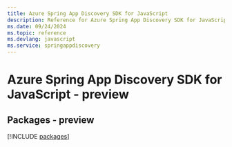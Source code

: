 ```yaml
---
title: Azure Spring App Discovery SDK for JavaScript
description: Reference for Azure Spring App Discovery SDK for JavaScript
ms.date: 09/24/2024
ms.topic: reference
ms.devlang: javascript
ms.service: springappdiscovery
---
```

# Azure Spring App Discovery SDK for JavaScript - preview
## Packages - preview
[!INCLUDE [packages](spring-app-discovery-index.md)]